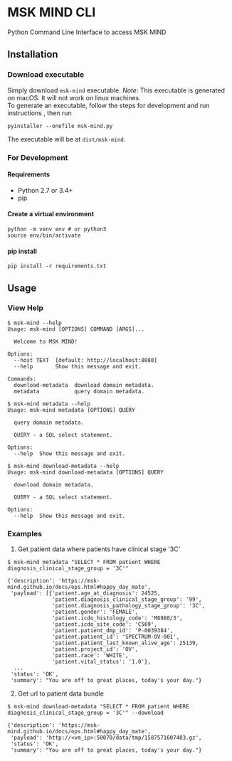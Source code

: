 # MSK MIND CLI

Python Command Line Interface to access MSK MIND

## Installation
### Download executable
Simply download `msk-mind` executable.
*Note*: This executable is generated on macOS. It will not work on linux machines.  
To generate an executable, follow the steps for development and run instructions , then run
```
pyinstaller --onefile msk-mind.py
```
The executable will be at `dist/msk-mind`.

### For Development
#### Requirements

- Python 2.7 or 3.4+
- pip

#### Create a virtual environment
```
python -m venv env # or python3
source env/bin/activate
```

#### pip install
```
pip install -r requirements.txt
```

## Usage

### View Help
```
$ msk-mind --help
Usage: msk-mind [OPTIONS] COMMAND [ARGS]...

  Welcome to MSK MIND!

Options:
  --host TEXT  [default: http://localhost:8080]
  --help       Show this message and exit.

Commands:
  download-metadata  download domain metadata.
  metadata           query domain metadata.
```

```
$ msk-mind metadata --help
Usage: msk-mind metadata [OPTIONS] QUERY

  query domain metadata.

  QUERY - a SQL select statement.

Options:
  --help  Show this message and exit.
```

```
$ msk-mind download-metadata --help
Usage: msk-mind download-metadata [OPTIONS] QUERY

  download domain metadata.

  QUERY - a SQL select statement.

Options:
  --help  Show this message and exit.
```

### Examples

1. Get patient data where patients have clinical stage '3C'
```
$ msk-mind metadata "SELECT * FROM patient WHERE diagnosis_clinical_stage_group = '3C'"

{'description': 'https://msk-mind.github.io/docs/ops.html#happy_day_mate',
 'payload': [{'patient.age_at_diagnosis': 24525,
              'patient.diagnosis_clinical_stage_group': '99',
              'patient.diagnosis_pathology_stage_group': '3C',
              'patient.gender': 'FEMALE',
              'patient.icdo_histology_code': 'M8980/3',
              'patient.icdo_site_code': 'C569',
              'patient.patient_dmp_id': 'P-0039384',
              'patient.patient_id': 'SPECTRUM-OV-001',
              'patient.patient_last_known_alive_age': 25139,
              'patient.project_id': 'OV',
              'patient.race': 'WHITE',
              'patient.vital_status': '1.0'},
  ...
 'status': 'OK',
 'summary': "You are off to great places, today's your day."}
```

2. Get url to patient data bundle
```
$ msk-mind download-metadata "SELECT * FROM patient WHERE diagnosis_clinical_stage_group = '3C'" --download

{'description': 'https://msk-mind.github.io/docs/ops.html#happy_day_mate',
 'payload': 'http://<vm_ip>:50070/data/tmp/1587571607403.gz',
 'status': 'OK',
 'summary': "You are off to great places, today's your day."}
```
